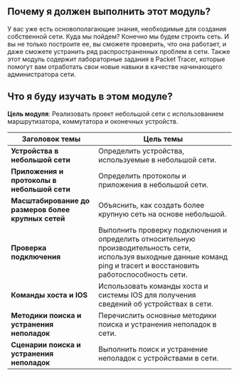 <!-- verified: agorbachev 03.05.2022 -->

<!-- 17.0.1 -->
##  Почему я должен выполнить этот модуль?

У вас уже есть основополагающие знания, необходимые для создания собственной сети. Куда мы пойдем? Конечно мы будем строить сеть. И вы не только построите ее, вы сможете проверить, что она работает, и даже сможете устранить ряд распространенных проблем в сети. Также этот модуль содержит лабораторные задания в Packet Tracer, которые помогут вам отработать свои новые навыки в качестве начинающего администратора сети.

<!-- 17.0.2 -->
##  Что я буду изучать в этом модуле?

**Цель модуля**: Реализовать проект небольшой сети с использованием маршрутизатора, коммутатора и оконечных устройств.

| **Заголовок темы** | **Цель темы** |
| --- | --- |
| **Устройства в небольшой сети** | Определить устройства, используемые в небольшой сети. |
| **Приложения и протоколы в небольшой сети** | Определить протоколы и приложения в небольшой сети. |
| **Масштабирование до размеров более крупных сетей** | Объяснить, как создать более крупную сеть на основе небольшой. |
| **Проверка подключения** | Выполнить проверку подключения и определить относительную производительность сети, используя выходные данные команд ping и tracert и восстановить работоспособность сети. |
| **Команды хоста и IOS** | Использовать команды хоста и системы IOS для получения сведений об устройствах в сети. |
| **Методики поиска и устранения неполадок** | Перечислить основные методики поиска и устранения неполадок в сети. |
| **Сценарии поиска и устранения неполадок** | Выполнить поиск и устранение неполадок с устройствами в сети. |

